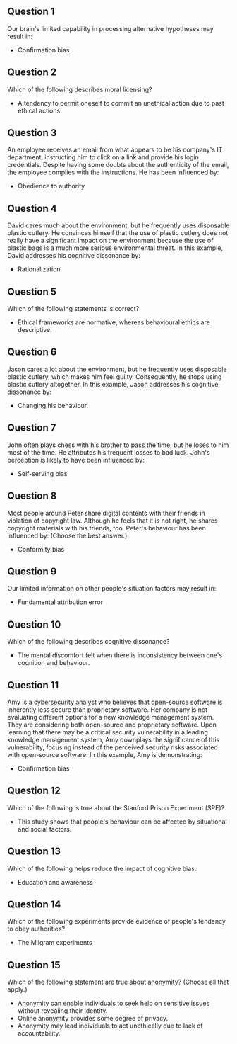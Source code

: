 ## Question 1
Our brain's limited capability in processing alternative hypotheses may result in:
- Confirmation bias

## Question 2
Which of the following describes moral licensing?
- A tendency to permit oneself to commit an unethical action due to past ethical actions.

## Question 3
An employee receives an email from what appears to be his company's IT department, instructing him to click on a link and provide his login credentials. Despite having some doubts about the authenticity of the email, the employee complies with the instructions. He has been influenced by:
- Obedience to authority

## Question 4
David cares much about the environment, but he frequently uses disposable plastic cutlery. He convinces himself that the use of plastic cutlery does not really have a significant impact on the environment because the use of plastic bags is a much more serious environmental threat. In this example, David addresses his cognitive dissonance by:
- Rationalization

## Question 5
Which of the following statements is correct?
- Ethical frameworks are normative, whereas behavioural ethics are descriptive. 

## Question 6
Jason cares a lot about the environment, but he frequently uses disposable plastic cutlery, which makes him feel guilty. Consequently, he stops using plastic cutlery altogether. In this example, Jason addresses his cognitive dissonance by:
- Changing his behaviour.

## Question 7
John often plays chess with his brother to pass the time, but he loses to him most of the time. He attributes his frequent losses to bad luck. John's perception is likely to have been influenced by:
- Self-serving bias

## Question 8
Most people around Peter share digital contents with their friends in violation of copyright law. Although he feels that it is not right, he shares copyright materials with his friends, too. Peter's behaviour has been influenced by: (Choose the best answer.)
- Conformity bias

## Question 9
Our limited information on other people's situation factors may result in:
- Fundamental attribution error

## Question 10
Which of the following describes cognitive dissonance?
- The mental discomfort felt when there is inconsistency between one's cognition and behaviour.

## Question 11
Amy is a cybersecurity analyst who believes that open-source software is inherently less secure than proprietary software. Her company is not evaluating different options for a new knowledge management system. They are considering both open-source and proprietary software. Upon learning that there may be a critical security vulnerability in a leading knowledge management system, Amy downplays the significance of this vulnerability, focusing instead of the perceived security risks associated with open-source software. In this example, Amy is demonstrating:
- Confirmation bias

## Question 12
Which of the following is true about the Stanford Prison Experiment (SPE)?
- This study shows that people's behaviour can be affected by situational and social factors.

## Question 13
Which of the following helps reduce the impact of cognitive bias:
- Education and awareness

## Question 14
Which of the following experiments provide evidence of people's tendency to obey authorities?
- The Milgram experiments

## Question 15
Which of the following statement are true about anonymity? (Choose all that apply.)
- Anonymity can enable individuals to seek help on sensitive issues without revealing their identity.
- Online anonymity provides some degree of privacy.
- Anonymity may lead individuals to act unethically due to lack of accountability.